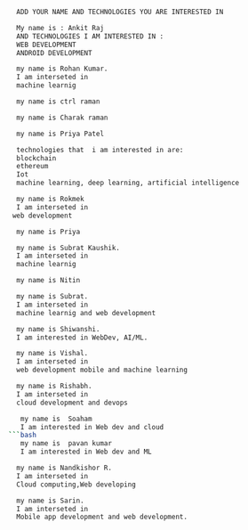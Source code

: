 ```bash
  ADD YOUR NAME AND TECHNOLOGIES YOU ARE INTERESTED IN
```

```bash
  My name is : Ankit Raj
  AND TECHNOLOGIES I AM INTERESTED IN :
  WEB DEVELOPMENT
  ANDROID DEVELOPMENT
```

```bash
  my name is Rohan Kumar.
  I am interseted in
  machine learnig
```

```bash
  my name is ctrl raman
```

```bash
  my name is Charak raman
```

```bash
  my name is Priya Patel

  technologies that  i am interested in are:
  blockchain
  ethereum
  Iot
  machine learning, deep learning, artificial intelligence
```

```bash
  my name is Rokmek
  I am interseted in
 web development
```

```bash
  my name is Priya
```

```bash
  my name is Subrat Kaushik.
  I am interseted in
  machine learnig
```
```bash
  my name is Nitin
```

```bash
  my name is Subrat.
  I am interseted in
  machine learnig and web development
```

```bash
  my name is Shiwanshi. 
  I am interested in WebDev, AI/ML.
```
```bash
  my name is Vishal.
  I am interseted in
  web development mobile and machine learning
```
```bash
  my name is Rishabh.
  I am interseted in
  cloud development and devops
```
```bash
   my name is  Soaham 
   I am interested in Web dev and cloud
```bash
   my name is  pavan kumar
   I am interested in Web dev and ML
```
```bash
  my name is Nandkishor R.
  I am interseted in
  Cloud computing,Web developing
```
```bash
  my name is Sarin.
  I am interseted in
  Mobile app development and web development.
```

